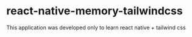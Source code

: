 # react-native-memory-tailwindcss

This application was developed only to learn react native + tailwind css
